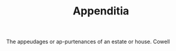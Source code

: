 ---
title: Appenditia
letter: A
permalink: "/definitions/bld-appenditia.html"
body: The appeudages or ap-purtenances of an estate or house. Cowell
published_at: '2018-07-07'
source: Black's Law Dictionary 2nd Ed (1910)
layout: post
---